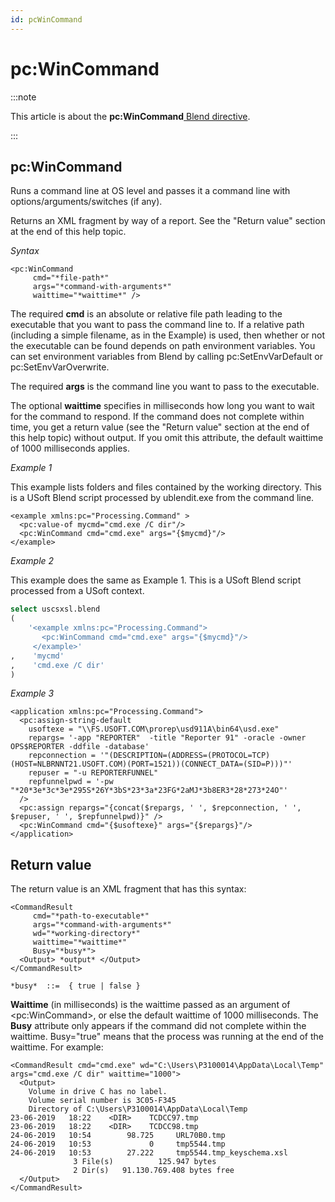 ```yaml
---
id: pcWinCommand
---
```


# pc:WinCommand




:::note

This article is about the **pc:WinCommand**[ Blend directive](/docs/Repositories/Blend_directives).

:::

## **pc:WinCommand**

Runs a command line at OS level and passes it a command line with options/arguments/switches (if any).

Returns an XML fragment by way of a report. See the "Return value" section at the end of this help topic.

*Syntax*

```
<pc:WinCommand
     cmd="*file-path*"
     args="*command-with-arguments*"
     waittime="*waittime*" />
```

The required **cmd** is an absolute or relative file path leading to the executable that you want to pass the command line to. If a relative path (including a simple filename, as in the Example) is used, then whether or not the executable can be found depends on path environment variables. You can set environment variables from Blend by calling pc:SetEnvVarDefault or pc:SetEnvVarOverwrite.

The required **args** is the command line you want to pass to the executable.

The optional **waittime** specifies in milliseconds how long you want to wait for the command to respond. If the command does not complete within time, you get a return value (see the "Return value" section at the end of this help topic) without output. If you omit this attribute, the default waittime of 1000 milliseconds applies.

*Example 1*

This example lists folders and files contained by the working directory. This is a USoft Blend script processed by ublendit.exe from the command line.

```language-xml
<example xmlns:pc="Processing.Command" >
  <pc:value-of mycmd="cmd.exe /C dir"/>
  <pc:WinCommand cmd="cmd.exe" args="{$mycmd}"/>
</example>
```

*Example 2*

This example does the same as Example 1. This is a USoft Blend script processed from a USoft context.

```sql
select uscsxsl.blend
(
    '<example xmlns:pc="Processing.Command">
       <pc:WinCommand cmd="cmd.exe" args="{$mycmd}"/>
     </example>'
,    'mycmd'
,    'cmd.exe /C dir'
)
```

*Example 3*

```language-xml
<application xmlns:pc="Processing.Command">
  <pc:assign-string-default
    usoftexe = "\\FS.USOFT.COM\prorep\usd911A\bin64\usd.exe"
    repargs= '-app "REPORTER"  -title "Reporter 91" -oracle -owner OPS$REPORTER -ddfile -database'
    repconnection = '"(DESCRIPTION=(ADDRESS=(PROTOCOL=TCP)(HOST=NLBRNNT21.USOFT.COM)(PORT=1521))(CONNECT_DATA=(SID=P)))"'
    repuser = "-u REPORTERFUNNEL"
    repfunnelpwd = '-pw "*20*3e*3c*3e*295S*26Y*3bS*23*3a*23FG*2aMJ*3b8ER3*28*273*24O"'
  />
  <pc:assign repargs="{concat($repargs, ' ', $repconnection, ' ', $repuser, ' ', $repfunnelpwd)}" />
  <pc:WinCommand cmd="{$usoftexe}" args="{$repargs}"/>
</application>
```

## Return value

The return value is an XML fragment that has this syntax:

```
<CommandResult
     cmd="*path-to-executable*"
     args="*command-with-arguments*"
     wd="*working-directory*"
     waittime="*waittime*"
     Busy="*busy*">
  <Output> *output* </Output>
</CommandResult>

*busy*  ::=  { true | false }
```

**Waittime** (in milliseconds) is the waittime passed as an argument of \<pc:WinCommand>, or else the default waittime of 1000 milliseconds. The **Busy** attribute only appears if the command did not complete within the waittime. Busy="true" means that the process was running at the end of the waittime. For example:

```language-xml
<CommandResult cmd="cmd.exe" wd="C:\Users\P3100014\AppData\Local\Temp" args="cmd.exe /C dir" waittime="1000">
  <Output>
    Volume in drive C has no label.
    Volume serial number is 3C05-F345
    Directory of C:\Users\P3100014\AppData\Local\Temp
23-06-2019   18:22    <DIR>    TCDCC97.tmp
23-06-2019   18:22    <DIR>    TCDCC98.tmp
24-06-2019   10:54        98.725     URL70B0.tmp
24-06-2019   10:53             0     tmp5544.tmp
24-06-2019   10:53        27.222     tmp5544.tmp_keyschema.xsl
              3 File(s)          125.947 bytes
              2 Dir(s)   91.130.769.408 bytes free
  </Output>
</CommandResult>
```

 